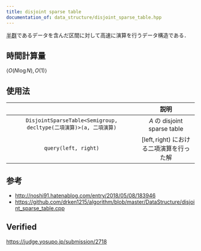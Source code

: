 ```yaml
---
title: disjoint sparse table
documentation_of: data_structure/disjoint_sparse_table.hpp
---
```


[半群](../../.verify-helper/docs/static/algebraic_structure.md)であるデータを含んだ区間に対して高速に演算を行うデータ構造である．


## 時間計算量

$\langle O(N\log{N}), O(1) \rangle$


## 使用法

||説明|
|:--:|:--:|
|`DisjointSparseTable<Semigroup, decltype(二項演算)>(a, 二項演算)`|$A$ の disjoint sparse table|
|`query(left, right)`|$[\mathrm{left}, \mathrm{right})$ における二項演算を行った解|


## 参考

- http://noshi91.hatenablog.com/entry/2018/05/08/183946
- https://github.com/drken1215/algorithm/blob/master/DataStructure/disjoint_sparse_table.cpp


## Verified

https://judge.yosupo.jp/submission/2718
